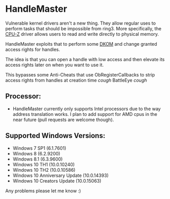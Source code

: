 # HandleMaster

Vulnerable kernel drivers aren't a new thing. They allow regular uses to perform tasks that should be impossible from ring3. More specifically, the [CPU-Z](http://www.cpuid.com/softwares/cpu-z.html) driver allows users to read and write directly to physical memory.

HandleMaster exploits that to perform some [DKOM](https://en.wikipedia.org/wiki/Direct_kernel_object_manipulation) and change granted access rights for handles.

The idea is that you can open a handle with low access and then elevate its access rights later on when you want to use it.

This bypasses some Anti-Cheats that use ObRegisterCallbacks to strip access rights from handles at creation time *cough* BattleEye *cough*

## Processor:

- HandleMaster currently only supports Intel processors due to the way address translation works. I plan to add support for AMD cpus in the near future (pull requests are welcome though).

## Supported Windows Versions:

- Windows 7 SP1  (6.1.7601)
- Windows 8      (6.2.9200)
- Windows 8.1    (6.3.9600)
- Windows 10 TH1 (10.0.10240)
- Windows 10 TH2 (10.0.10586)
- Windows 10 Anniversary Update (10.0.14393)
- Windows 10 Creators Update (10.0.15063)

Any problems please let me know :)





